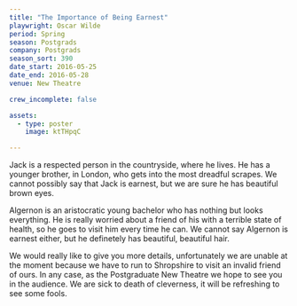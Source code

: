 ```yaml
---
title: "The Importance of Being Earnest"
playwright: Oscar Wilde
period: Spring
season: Postgrads
company: Postgrads
season_sort: 390
date_start: 2016-05-25
date_end: 2016-05-28
venue: New Theatre

crew_incomplete: false

assets:
  - type: poster
    image: ktTHpqC

---
```


Jack is a respected person in the countryside, where he lives. He has a younger brother, in London, who gets into the most dreadful scrapes. We cannot possibly say that Jack is earnest, but we are sure he has beautiful brown eyes.

Algernon is an aristocratic young bachelor who has nothing but looks everything. He is really worried about a friend of his with a terrible state of health, so he goes to visit him every time he can. We cannot say Algernon is earnest either, but he definetely has beautiful, beautiful hair.

We would really like to give you more details, unfortunately we are unable at the moment because we have to run to Shropshire to visit an invalid friend of ours. In any case, as the Postgraduate New Theatre we hope to see you in the audience. We are sick to death of cleverness, it will be refreshing to see some fools.

